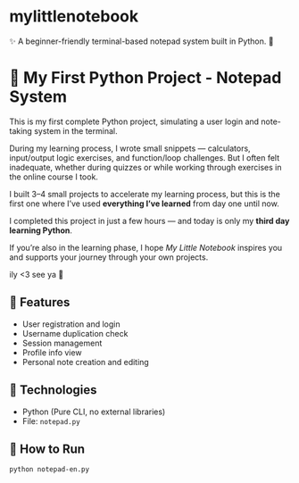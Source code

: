 # mylittlenotebook
✨ A beginner-friendly terminal-based notepad system built in Python.  🚀

# 📝 My First Python Project - Notepad System

This is my first complete Python project, simulating a user login and note-taking system in the terminal.

During my learning process, I wrote small snippets — calculators, input/output logic exercises, and function/loop challenges.
But I often felt inadequate, whether during quizzes or while working through exercises in the online course I took.

I built 3–4 small projects to accelerate my learning process, but this is the first one where I’ve used **everything I’ve learned** from day one until now.

I completed this project in just a few hours — and today is only my **third day learning Python**.

If you’re also in the learning phase, I hope _My Little Notebook_ inspires you and supports your journey through your own projects.

ily <3 see ya 💫


## 🔧 Features
- User registration and login
- Username duplication check
- Session management
- Profile info view
- Personal note creation and editing

## 🧠 Technologies
- Python (Pure CLI, no external libraries)
- File: `notepad.py`

## 🚀 How to Run
```bash
python notepad-en.py
